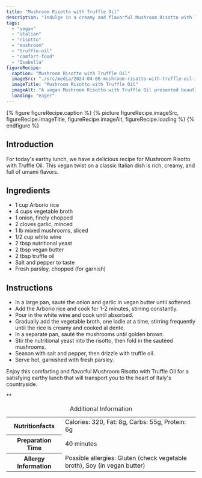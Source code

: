 ```yaml
---
title: "Mushroom Risotto with Truffle Oil"
description: "Indulge in a creamy and flavorful Mushroom Risotto with Truffle Oil, a vegan twist on the classic Italian dish. Perfect for a comforting earthy lunch!"
tags:
  - "vegan"
  - "italian"
  - "risotto"
  - "mushroom"
  - "truffle-oil"
  - "comfort-food"
  - "Isabella"
figureRecipe: 
  caption: "Mushroom Risotto with Truffle Oil"
  imageSrc: "./src/media/2024-04-06-mushroom-risotto-with-truffle-oil-1331.png"
  imageTitle: "Mushroom Risotto with Truffle Oil"
  imageAlt: "A vegan Mushroom Risotto with Truffle Oil presented beautifully on a minimalist table in natural surroundings, exuding warmth and rustic charm."
  loading: "eager"
---
```


{% figure figureRecipe.caption %}
{% picture figureRecipe.imageSrc, figureRecipe.imageTitle, figureRecipe.imageAlt, figureRecipe.loading %}
{% endfigure %}

## Introduction

For today's earthy lunch, we have a delicious recipe for Mushroom Risotto with Truffle Oil. This vegan twist on a classic Italian dish is rich, creamy, and full of umami flavors.

## Ingredients

- 1 cup Arborio rice
- 4 cups vegetable broth
- 1 onion, finely chopped
- 2 cloves garlic, minced
- 1 lb mixed mushrooms, sliced
- 1/2 cup white wine
- 2 tbsp nutritional yeast
- 2 tbsp vegan butter
- 2 tbsp truffle oil
- Salt and pepper to taste
- Fresh parsley, chopped (for garnish)

## Instructions

- In a large pan, sauté the onion and garlic in vegan butter until softened.
- Add the Arborio rice and cook for 1-2 minutes, stirring constantly.
- Pour in the white wine and cook until absorbed.
- Gradually add the vegetable broth, one ladle at a time, stirring frequently until the rice is creamy and cooked al dente.
- In a separate pan, sauté the mushrooms until golden brown.
- Stir the nutritional yeast into the risotto, then fold in the sautéed mushrooms.
- Season with salt and pepper, then drizzle with truffle oil.
- Serve hot, garnished with fresh parsley.

Enjoy this comforting and flavorful Mushroom Risotto with Truffle Oil for a satisfying earthy lunch that will transport you to the heart of Italy's countryside.

**

<table><caption class='sr-only'>Additional Information</caption><tr><th>Nutritionfacts</th><td>Calories: 320, Fat: 8g, Carbs: 55g, Protein: 6g&nbsp;</td></tr><tr><th>Preparation Time</th><td>40 minutes&nbsp;</td></tr><tr><th>Allergy Information</th><td>Possible allergies: Gluten (check vegetable broth), Soy (in vegan butter)&nbsp;</td></tr></table>

